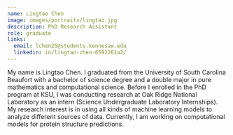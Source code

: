 ```yaml
---
name: Lingtao Chen
image: images/portraits/lingtao.jpg
description: PhD Research Assistant
role: graduate
links:
  email: lchen25@students.kennesaw.edu
  linkedin: in/lingtao-chen-6592261a2/
---
```

<!-- Personal description goes here -->
My name is Lingtao Chen. I graduated from the University of South Carolina Beaufort with a bachelor of science degree and a double major in pure mathematics and computational science. Before I enrolled in the PhD program at KSU, I was conducting research at Oak Ridge National Laboratory as an intern (Science Undergraduate Laboratory Internships). My research interest is in using all kinds of machine learning models to analyze different sources of data. Currently, I am working on computational models for protein structure predictions.
